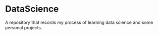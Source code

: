# DataScience
A repository that records my process of learning data science and some personal projects.
